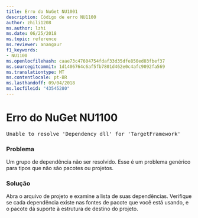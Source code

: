 ```yaml
---
title: Erro do NuGet NU1001
description: Código de erro NU1100
author: zhili1208
ms.author: lzhi
ms.date: 06/25/2018
ms.topic: reference
ms.reviewer: anangaur
f1_keywords:
- NU1100
ms.openlocfilehash: caae73c47604754fdaf33d35dfe850ed03fbef37
ms.sourcegitcommit: 1d1406764c6af5fb7801d462e0c4afc9092fa569
ms.translationtype: MT
ms.contentlocale: pt-BR
ms.lasthandoff: 09/04/2018
ms.locfileid: "43545280"
---
```

# <a name="nuget-error-nu1100"></a>Erro do NuGet NU1100

<pre>Unable to resolve 'Dependency dll' for 'TargetFramework'</pre>

### <a name="issue"></a>Problema
Um grupo de dependência não ser resolvido. Esse é um problema genérico para tipos que não são pacotes ou projetos.

### <a name="solution"></a>Solução
Abra o arquivo de projeto e examine a lista de suas dependências. Verifique se cada dependência existe nas fontes de pacote que você está usando, e o pacote dá suporte à estrutura de destino do projeto.